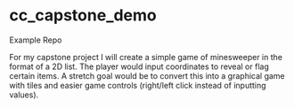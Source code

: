 # cc_capstone_demo
Example Repo

For my capstone project I will create a simple game of minesweeper in the format of a 2D list. The player
would input coordinates to reveal or flag certain items. A stretch goal would be to convert this
into a graphical game with tiles and easier game controls (right/left click instead of inputting
values).

